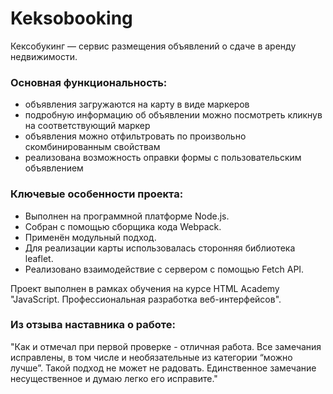 # Keksobooking
Кексобукинг — сервис размещения объявлений о сдаче в аренду недвижимости.

### Основная функциональность:
* объявления загружаются на карту в виде маркеров
* подробную информацию об объявлении можно посмотреть кликнув на соответствующий маркер
* объявления можно отфильтровать по произвольно скомбинированным свойствам
* реализована возможность оправки формы с пользовательским объявлением

### Ключевые особенности проекта:
* Выполнен на программной платформе Node.js. 
* Собран с помощью сборщика кода Webpack.  
* Применён модульный подход.  
* Для реализации карты использовалась сторонняя библиотека leaflet.  
* Реализовано взаимодействие с сервером с помощью Fetch API.

Проект выполнен в рамках обучения на курсе HTML Academy "JavaScript. Профессиональная разработка веб-интерфейсов".

### Из отзыва наставника о работе:
"Как и отмечал при первой проверке - отличная работа. Все замечания исправлены, в том числе и необязательные из категории “можно лучше”. Такой подход не может не радовать. Единственное замечание несущественное и думаю легко его исправите."
